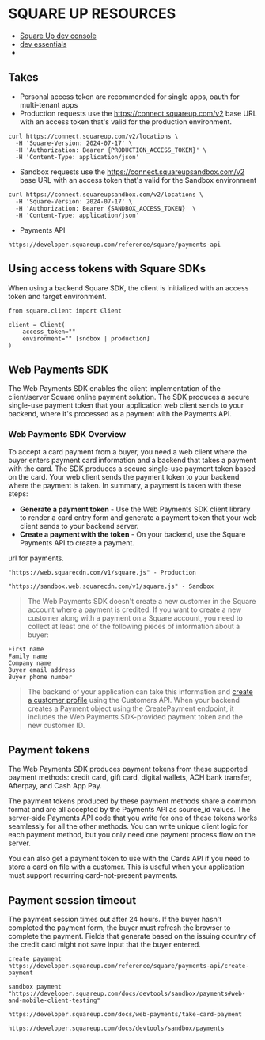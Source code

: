 # SQUARE UP RESOURCES
- [Square Up dev console](https://developer.squareup.com/console/en/apps)
- [dev essentials](https://developer.squareup.com/docs/development-essentials)
- 

## Takes
- Personal access token are recommended for single apps, oauth for multi-tenant apps
- Production requests use the https://connect.squareup.com/v2 base URL with an access token that's valid for the production environment.

```curl
curl https://connect.squareup.com/v2/locations \
  -H 'Square-Version: 2024-07-17' \
  -H 'Authorization: Bearer {PRODUCTION_ACCESS_TOKEN}' \
  -H 'Content-Type: application/json'

```
- Sandbox requests use the https://connect.squareupsandbox.com/v2 base URL with an access token that's valid for the Sandbox environment
```
curl https://connect.squareupsandbox.com/v2/locations \
  -H 'Square-Version: 2024-07-17' \
  -H 'Authorization: Bearer {SANDBOX_ACCESS_TOKEN}' \
  -H 'Content-Type: application/json'

```

- Payments API
```
https://developer.squareup.com/reference/square/payments-api
```

## Using access tokens with Square SDKs
When using a backend Square SDK, the client is initialized with an access token and target environment.
```
from square.client import Client

client = Client(
    access_token=""
    environment="" [sndbox | production]
)
```

## Web Payments SDK
The Web Payments SDK enables the client implementation of the client/server Square online payment solution. The SDK produces a secure single-use payment token that your application web client sends to your backend, where it's processed as a payment with the Payments API. 

### Web Payments SDK Overview

To accept a card payment from a buyer, you need a web client where the buyer enters payment card information and a backend that takes a payment with the card. The SDK produces a secure single-use payment token based on the card. Your web client sends the payment token to your backend where the payment is taken. In summary, a payment is taken with these steps:

- **Generate a payment token** - Use the Web Payments SDK client library to render a card entry form and generate a payment token that your web client sends to your backend server.
- **Create a payment with the token** - On your backend, use the Square Payments API to create a payment.

url for payments.
```
"https://web.squarecdn.com/v1/square.js" - Production

"https://sandbox.web.squarecdn.com/v1/square.js" - Sandbox
```

> The Web Payments SDK doesn't create a new customer in the Square account where a payment is credited. If you want to create a new customer along with a payment on a Square account, you need to collect at least one of the following pieces of information about a buyer:

    First name
    Family name
    Company name
    Buyer email address
    Buyer phone number

> The backend of your application can take this information and [create a customer profile](https://developer.squareup.com/docs/customers-api/use-the-api/keep-records#create-a-customer-profile)
using the Customers API. When your backend creates a Payment object using the CreatePayment
endpoint, it includes the Web Payments SDK-provided payment token and the new customer ID.

## Payment tokens

The Web Payments SDK produces payment tokens from these supported payment methods: credit card, gift card, digital wallets, ACH bank transfer, Afterpay, and Cash App Pay.

The payment tokens produced by these payment methods share a common format and are all accepted by the Payments API as source_id values. The server-side Payments API code that you write for one of these tokens works seamlessly for all the other methods. You can write unique client logic for each payment method, but you only need one payment process flow on the server.

You can also get a payment token to use with the Cards API
if you need to store a card on file with a customer. This is useful when your application must support recurring card-not-present payments.

## Payment session timeout
The payment session times out after 24 hours. If the buyer hasn't completed the payment form, the buyer must refresh the browser to complete the payment. Fields that generate based on the issuing country of the credit card might not save input that the buyer entered.

```
create payament 
https://developer.squareup.com/reference/square/payments-api/create-payment

sandbox payment
"https://developer.squareup.com/docs/devtools/sandbox/payments#web-and-mobile-client-testing"

https://developer.squareup.com/docs/web-payments/take-card-payment

https://developer.squareup.com/docs/devtools/sandbox/payments
```